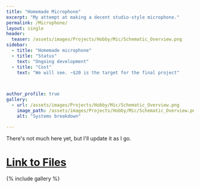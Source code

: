 ```yaml
---
title: "Homemade Microphone"
excerpt: "My attempt at making a decent studio-style microphone."
permalink: /Microphone/
layout: single
header:
  teaser: /assets/images/Projects/Hobby/Mic/Schematic_Overview.png
sidebar:
  - title: "Homemade microphone"
  - title: "Status"
    text: "Ongoing development"
  - title: "Cost"
    text: "We will see. ~$20 is the target for the final project"


    
author_profile: true   
gallery:
  - url: /assets/images/Projects/Hobby/Mic/Schematic_Overview.png
    image_path: /assets/images/Projects/Hobby/Mic/Schematic_Overview.png
    alt: "Systems breakdown"

---
```


There's not much here yet, but I'll update it as I go.
# [Link to Files](https://github.com/EliMattingly22/HomemadeMic)


{% include gallery %}

